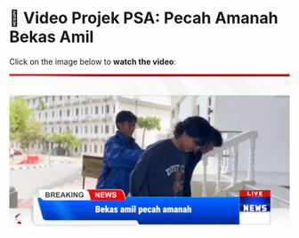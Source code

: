 # 🎥 Video Projek PSA: Pecah Amanah Bekas Amil 

Click on the image below to **watch the video**:

[![Watch the video](https://github.com/wawasafiyyah/ULRS1032/blob/main/previewPSAKIAR.png)](https://drive.google.com/file/d/1lkKplSGCLUaa__s-FtmUuDDUoaLQjGb1/view)
